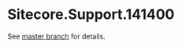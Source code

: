 # Sitecore.Support.141400

See [master branch](https://github.com/sitecoresupport/Sitecore.Support.141400) for details.